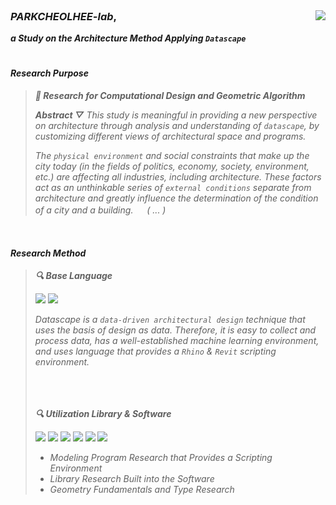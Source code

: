 <br>
<div align="left">
<img src="https://komarev.com/ghpvc/?username=parkcheolhee-lab&&style=flat-square" align="right" />

### ___PARKCHEOLHEE-lab___,<br> 
___a Study on the Architecture Method Applying `Datascape`___ </div>
#  
#### ___Research Purpose___<br>

> ___📖 Research for Computational Design and Geometric Algorithm___
>
> ___Abstract ▽___
> _This study is meaningful in providing a new perspective on architecture through analysis and understanding of `datascape`, by customizing different views of architectural space and programs._
> 
> _The `physical environment` and social constraints that make up the city today (in the fields of politics, economy, society, environment, etc.) are affecting all industries, including architecture. These factors act as an unthinkable series of `external conditions` separate from architecture and greatly influence the determination of the condition of a city and a building._
> 　
> _( ... )_
<br>

#### ___Research Method___<br>
> ___🔍 Base Language___
> 
> <img src="https://img.shields.io/badge/python-3776AB?style=for-the-badge&logo=python&logoColor=white"/> <img src="https://img.shields.io/badge/csharp-239120?style=for-the-badge&logo=csharp&logoColor=white"/>
> 
>  _Datascape is a `data-driven architectural design` technique that uses the basis of design as data. Therefore, it is easy to collect and process data, has a well-established machine learning environment, and uses language that provides a `Rhino` & `Revit` scripting environment._<br>
>
> 　<br><br>
> 
>  ___🔍 Utilization Library & Software___
> 
> <img src="https://img.shields.io/badge/rhino-2d2f34?style=for-the-badge&logo=rhinoceros&logoColor=white"/> <img src="https://img.shields.io/badge/rhinoscriptsyntax-2d2f34?style=for-the-badge&logo=rhinoceros&logoColor=white"/> <img src="https://img.shields.io/badge/ghpythonlib-83b81a?style=for-the-badge&logo=gimp&logoColor=white"/> <img src="https://img.shields.io/badge/galapagos-ff4154?style=for-the-badge&logo=runkit&logoColor=white"/> <img src="https://img.shields.io/badge/revit-0061ff?style=for-the-badge&logo=rakuten&logoColor=white"/> <img src="https://img.shields.io/badge/qgis-589632?style=for-the-badge&logo=qgis&logoColor=white"/>
> 
> - _Modeling Program Research that Provides a Scripting Environment_
> - _Library Research Built into the Software_
> - _Geometry Fundamentals and Type Research_

# 

<br><br>
